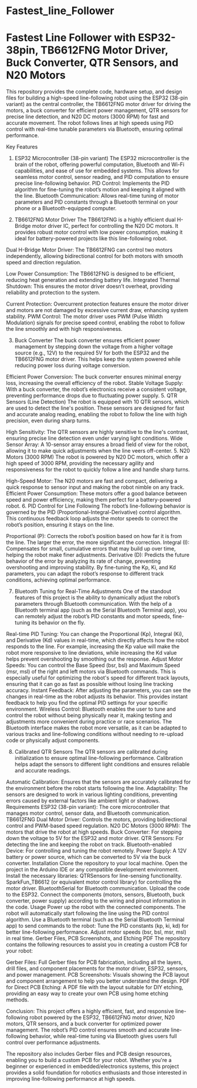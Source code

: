 # Fastest_line_Follower
# Fastest Line Follower with ESP32-38pin, TB6612FNG Motor Driver, Buck Converter, QTR Sensors, and N20 Motors

This repository provides the complete code, hardware setup, and design files for building a high-speed line-following robot using the ESP32 (38-pin variant) as the central controller, the TB6612FNG motor driver for driving the motors, a buck converter for efficient power management, QTR sensors for precise line detection, and N20 DC motors (3000 RPM) for fast and accurate movement. The robot follows lines at high speeds using PID control with real-time tunable parameters via Bluetooth, ensuring optimal performance.

Key Features
1. ESP32 Microcontroller (38-pin variant)
The ESP32 microcontroller is the brain of the robot, offering powerful computation, Bluetooth and Wi-Fi capabilities, and ease of use for embedded systems. This allows for seamless motor control, sensor reading, and PID computation to ensure precise line-following behavior.
PID Control: Implements the PID algorithm for fine-tuning the robot’s motion and keeping it aligned with the line.
Bluetooth Communication: Allows real-time tuning of motor parameters and PID constants through a Bluetooth terminal on your phone or a Bluetooth-equipped computer.

2. TB6612FNG Motor Driver
The TB6612FNG is a highly efficient dual H-Bridge motor driver IC, perfect for controlling the N20 DC motors. It provides robust motor control with low power consumption, making it ideal for battery-powered projects like this line-following robot.

Dual H-Bridge Motor Driver: The TB6612FNG can control two motors independently, allowing bidirectional control for both motors with smooth speed and direction regulation.

Low Power Consumption: The TB6612FNG is designed to be efficient, reducing heat generation and extending battery life.
Integrated Thermal Shutdown: This ensures the motor driver doesn’t overheat, providing reliability and protection to the system.

Current Protection: Overcurrent protection features ensure the motor driver and motors are not damaged by excessive current draw, enhancing system stability.
PWM Control: The motor driver uses PWM (Pulse Width Modulation) signals for precise speed control, enabling the robot to follow the line smoothly and with high responsiveness.

3. Buck Converter
The buck converter ensures efficient power management by stepping down the voltage from a higher voltage source (e.g., 12V) to the required 5V for both the ESP32 and the TB6612FNG motor driver. This helps keep the system powered while reducing power loss during voltage conversion.

Efficient Power Conversion: The buck converter ensures minimal energy loss, increasing the overall efficiency of the robot.
Stable Voltage Supply: With a buck converter, the robot’s electronics receive a consistent voltage, preventing performance drops due to fluctuating power supply.
5. QTR Sensors (Line Detection)
The robot is equipped with 10 QTR sensors, which are used to detect the line's position. These sensors are designed for fast and accurate analog reading, enabling the robot to follow the line with high precision, even during sharp turns.

High Sensitivity: The QTR sensors are highly sensitive to the line's contrast, ensuring precise line detection even under varying light conditions.
Wide Sensor Array: A 10-sensor array ensures a broad field of view for the robot, allowing it to make quick adjustments when the line veers off-center.
5. N20 Motors (3000 RPM)
The robot is powered by N20 DC motors, which offer a high speed of 3000 RPM, providing the necessary agility and responsiveness for the robot to quickly follow a line and handle sharp turns.

High-Speed Motor: The N20 motors are fast and compact, delivering a quick response to sensor input and making the robot nimble on any track.
Efficient Power Consumption: These motors offer a good balance between speed and power efficiency, making them perfect for a battery-powered robot.
6. PID Control for Line Following
The robot’s line-following behavior is governed by the PID (Proportional-Integral-Derivative) control algorithm. This continuous feedback loop adjusts the motor speeds to correct the robot’s position, ensuring it stays on the line.

Proportional (P): Corrects the robot’s position based on how far it is from the line. The larger the error, the more significant the correction.
Integral (I): Compensates for small, cumulative errors that may build up over time, helping the robot make finer adjustments.
Derivative (D): Predicts the future behavior of the error by analyzing its rate of change, preventing overshooting and improving stability.
By fine-tuning the Kp, Ki, and Kd parameters, you can adapt the robot’s response to different track conditions, achieving optimal performance.

7. Bluetooth Tuning for Real-Time Adjustments
One of the standout features of this project is the ability to dynamically adjust the robot’s parameters through Bluetooth communication. With the help of a Bluetooth terminal app (such as the Serial Bluetooth Terminal app), you can remotely adjust the robot’s PID constants and motor speeds, fine-tuning its behavior on the fly.

Real-time PID Tuning: You can change the Proportional (Kp), Integral (Ki), and Derivative (Kd) values in real-time, which directly affects how the robot responds to the line. For example, increasing the Kp value will make the robot more responsive to line deviations, while increasing the Kd value helps prevent overshooting by smoothing out the response.
Adjust Motor Speeds: You can control the Base Speed (bsr, bsl) and Maximum Speed (msr, msl) of the right and left motors via Bluetooth commands. This is especially useful for optimizing the robot's speed for different track layouts, ensuring that it can go as fast as possible without losing line tracking accuracy.
Instant Feedback: After adjusting the parameters, you can see the changes in real-time as the robot adjusts its behavior. This provides instant feedback to help you find the optimal PID settings for your specific environment.
Wireless Control: Bluetooth enables the user to tune and control the robot without being physically near it, making testing and adjustments more convenient during practice or race scenarios.
The Bluetooth interface makes the robot more versatile, as it can be adapted to various tracks and line-following conditions without needing to re-upload code or physically adjust components.

8. Calibrated QTR Sensors
The QTR sensors are calibrated during initialization to ensure optimal line-following performance. Calibration helps adapt the sensors to different light conditions and ensures reliable and accurate readings.

Automatic Calibration: Ensures that the sensors are accurately calibrated for the environment before the robot starts following the line.
Adaptability: The sensors are designed to work in various lighting conditions, preventing errors caused by external factors like ambient light or shadows.
Requirements
ESP32 (38-pin variant): The core microcontroller that manages motor control, sensor data, and Bluetooth communication.
TB6612FNG Dual Motor Driver: Controls the motors, providing bidirectional control and PWM-based speed regulation.
N20 DC Motors (3000 RPM): The motors that drive the robot at high speeds.
Buck Converter: For stepping down the voltage to 5V for the ESP32 and motor driver.
QTR Sensors: For detecting the line and keeping the robot on track.
Bluetooth-enabled Device: For controlling and tuning the robot remotely.
Power Supply: A 12V battery or power source, which can be converted to 5V via the buck converter.
Installation
Clone the repository to your local machine.
Open the project in the Arduino IDE or any compatible development environment.
Install the necessary libraries:
QTRSensors for line-sensing functionality.
SparkFun_TB6612 (or equivalent motor control library) for controlling the motor driver.
BluetoothSerial for Bluetooth communication.
Upload the code to the ESP32.
Connect the components (motors, sensors, Bluetooth, buck converter, power supply) according to the wiring and pinout information in the code.
Usage
Power up the robot with the connected components.
The robot will automatically start following the line using the PID control algorithm.
Use a Bluetooth terminal (such as the Serial Bluetooth Terminal app) to send commands to the robot:
Tune the PID constants (kp, ki, kd) for better line-following performance.
Adjust motor speeds (bsr, bsl, msr, msl) in real time.
Gerber Files, PCB Screenshots, and Etching PDF
The repository contains the following resources to assist you in creating a custom PCB for your robot:

Gerber Files: Full Gerber files for PCB fabrication, including all the layers, drill files, and component placements for the motor driver, ESP32, sensors, and power management.
PCB Screenshots: Visuals showing the PCB layout and component arrangement to help you better understand the design.
PDF for Direct PCB Etching: A PDF file with the layout suitable for DIY etching, providing an easy way to create your own PCB using home etching methods.

Conclusion:
This project offers a highly efficient, fast, and responsive line-following robot powered by the ESP32, TB6612FNG motor driver, N20 motors, QTR sensors, and a buck converter for optimized power management. The robot’s PID control ensures smooth and accurate line-following behavior, while real-time tuning via Bluetooth gives users full control over performance adjustments.

The repository also includes Gerber files and PCB design resources, enabling you to build a custom PCB for your robot. Whether you're a beginner or experienced in embedded/electronics systems, this project provides a solid foundation for robotics enthusiasts and those interested in improving line-following performance at high speeds.

